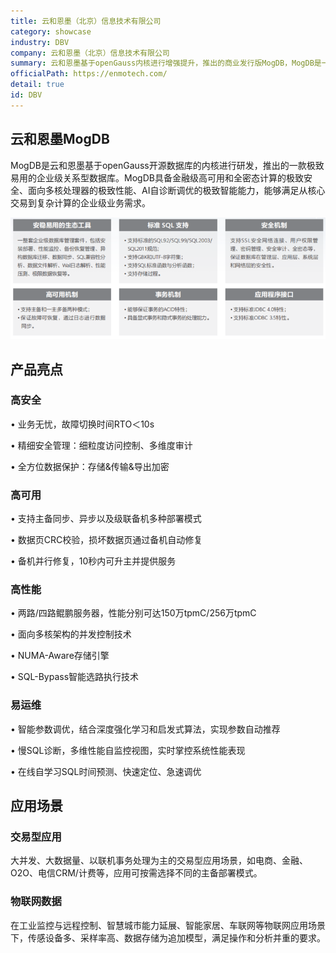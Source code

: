 ```yaml
---
title: 云和恩墨（北京）信息技术有限公司
category: showcase
industry: DBV
company: 云和恩墨（北京）信息技术有限公司
summary: 云和恩墨基于openGauss内核进行增强提升，推出的商业发行版MogDB，MogDB是一款安稳易用的企业级关系型数据库，广泛应用于银行、保险、政府、能源和电信领域生产场景中。部署openGauss服务器节点数为50个以上。
officialPath: https://enmotech.com/
detail: true
id: DBV
---
```


## 云和恩墨MogDB

MogDB是云和恩墨基于openGauss开源数据库的内核进行研发，推出的一款极致易用的企业级关系型数据库。MogDB具备金融级高可用和全密态计算的极致安全、面向多核处理器的极致性能、AI自诊断调优的极致智能能力，能够满足从核心交易到复杂计算的企业级业务需求。

<div class="case-img"><img src="./d1.png"/></div>

## 产品亮点

### 高安全

• 业务无忧，故障切换时间RTO＜10s

• 精细安全管理：细粒度访问控制、多维度审计

• 全方位数据保护：存储&传输&导出加密

### 高可用

• 支持主备同步、异步以及级联备机多种部署模式

• 数据页CRC校验，损坏数据页通过备机自动修复

• 备机并行修复，10秒内可升主并提供服务

### 高性能

• 两路/四路鲲鹏服务器，性能分别可达150万tpmC/256万tpmC

• 面向多核架构的并发控制技术

• NUMA-Aware存储引擎

• SQL-Bypass智能选路执行技术

### 易运维

• 智能参数调优，结合深度强化学习和启发式算法，实现参数自动推荐

• 慢SQL诊断，多维性能自监控视图，实时掌控系统性能表现

• 在线自学习SQL时间预测、快速定位、急速调优

## 应用场景

### 交易型应用

大并发、大数据量、以联机事务处理为主的交易型应用场景，如电商、金融、O2O、电信CRM/计费等，应用可按需选择不同的主备部署模式。

### 物联网数据

在工业监控与远程控制、智慧城市能力延展、智能家居、车联网等物联网应用场景下，传感设备多、采样率高、数据存储为追加模型，满足操作和分析并重的要求。

